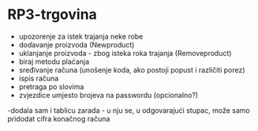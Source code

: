 # RP3-trgovina

* upozorenje za istek trajanja neke robe
* dodavanje proizvoda (Newproduct)
* uklanjanje proizvoda - zbog isteka roka trajanja (Removeproduct)
* biraj metodu plaćanja
* sređivanje računa (unošenje koda, ako postoji popust i različiti porez)
* ispis računa
* pretraga po slovima
* zvjezdice umjesto brojeva na passwordu (opcionalno?)


-dodala sam i tablicu zarada - u nju se, u odgovarajući stupac, može samo pridodat cifra konačnog računa
